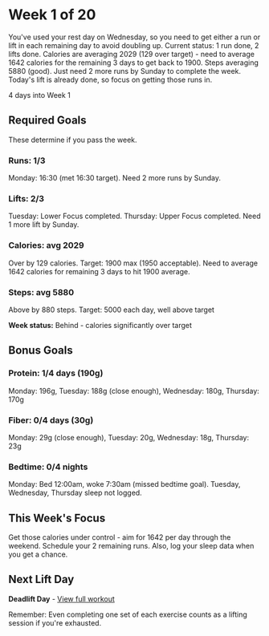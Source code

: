 # Week 1 of 20

You've used your rest day on Wednesday, so you need to get either a run or lift in each remaining day to avoid doubling up. Current status: 1 run done, 2 lifts done. Calories are averaging 2029 (129 over target) - need to average 1642 calories for the remaining 3 days to get back to 1900. Steps averaging 5880 (good). Just need 2 more runs by Sunday to complete the week. Today's lift is already done, so focus on getting those runs in.

4 days into Week 1

## Required Goals

These determine if you pass the week.

### Runs: 1/3

Monday: 16:30 (met 16:30 target). Need 2 more runs by Sunday.

### Lifts: 2/3

Tuesday: Lower Focus completed. Thursday: Upper Focus completed. Need 1 more lift by Sunday.

### Calories: avg 2029

Over by 129 calories. Target: 1900 max (1950 acceptable). Need to average 1642 calories for remaining 3 days to hit 1900 average.

### Steps: avg 5880

Above by 880 steps. Target: 5000 each day, well above target

**Week status:** Behind - calories significantly over target

## Bonus Goals

### Protein: 1/4 days (190g)

Monday: 196g, Tuesday: 188g (close enough), Wednesday: 180g, Thursday: 170g

### Fiber: 0/4 days (30g)

Monday: 29g (close enough), Tuesday: 20g, Wednesday: 18g, Thursday: 23g

### Bedtime: 0/4 nights

Monday: Bed 12:00am, woke 7:30am (missed bedtime goal). Tuesday, Wednesday, Thursday sleep not logged.

## This Week's Focus

Get those calories under control - aim for 1642 per day through the weekend. Schedule your 2 remaining runs. Also, log your sleep data when you get a chance.

## Next Lift Day

**Deadlift Day** - [View full workout](lifting.html)

Remember: Even completing one set of each exercise counts as a lifting session if you're exhausted.